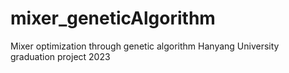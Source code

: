 # mixer_geneticAlgorithm
Mixer optimization through genetic algorithm
Hanyang University graduation project 2023
